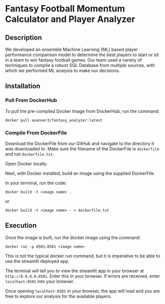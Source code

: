 # Fantasy Football Momentum Calculator and Player Analyzer
## Description
We developed an ensemble Machine Learning (ML) based player performance comparison model to determine the best players to start or sit in a team to win fantasy football games. Our team used a variety of techniques to compile a robust SQL Database from multiple sources, with which we performed ML analysis to make our decisions.


## Installation

### Pull From DockerHub
To pull the pre-compiled Docker Image from DockerHub, run the command: 

`docker pull asanner3/fantasy_analyzer:latest`

### Compile From DockerFile
Download the DockerFile from our GitHub and navigate to the directory it was downloaded to. Make sure the filename of the DockerFile is `dockerfile` and not `dockerfile.txt`. 

Open Docker locally.

Next, with Docker installed, build an image using the supplied DockerFile.

In your terminal, run the code:

`docker build -t <image name> .`

or

`docker build -t <image name> - < dockerfile.txt`


## Execution
Once the image is built, run the docker image using the command:

`docker run -p 8501:8501 <image name>`

This is not the typical docker run command, but it is imperative to be able to use the streamlit deployed app.

The terminal will tell you to view the streamlit app in your browser at `http://0.0.0.0:8501`. Enter this in your browser. If errors are received, enter `localhost:8501` into your browser.

Once opening `localhost:8501` in your browser, the app will load and you are free to explore our analysis for the available players.
